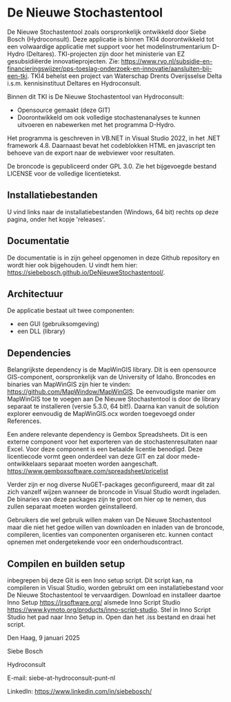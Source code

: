 # De Nieuwe Stochastentool
De Nieuwe Stochastentool zoals oorspronkelijk ontwikkeld door Siebe Bosch (Hydroconsult). Deze applicatie is binnen TKI4 doorontwikkeld tot een volwaardige applicatie met support voor het modelinstrumentarium D-Hydro (Deltares). TKI-projecten zijn door het ministerie van EZ gesubsidiëerde innovatieprojecten. 
Zie: https://www.rvo.nl/subsidie-en-financieringswijzer/pps-toeslag-onderzoek-en-innovatie/aansluiten-bij-een-tki.
TKI4 behelst een project van Waterschap Drents Overijsselse Delta i.s.m. kennisinstituut Deltares en Hydroconsult.

Binnen dit TKI is De Nieuwe Stochastentool van Hydroconsult:
- Opensource gemaakt (deze GIT)
- Doorontwikkeld om ook volledige stochastenanalyses te kunnen uitvoeren en nabewerken met het programma D-Hydro.

Het programma is geschreven in VB.NET in Visual Studio 2022, in het .NET framework 4.8.
Daarnaast bevat het codeblokken HTML en javascript ten behoeve van de export naar de webviewer voor resultaten.

De broncode is gepubliceerd onder GPL 3.0. Zie het bijgevoegde bestand LICENSE voor de volledige licentietekst.

## Installatiebestanden
U vind links naar de installatiebestanden (Windows, 64 bit) rechts op deze pagina, onder het kopje 'releases'.

## Documentatie
De documentatie is in zijn geheel opgenomen in deze Github repository en wordt hier ook bijgehouden. U vindt hem hier: https://siebebosch.github.io/DeNieuweStochastentool/.

## Architectuur
De applicatie bestaat uit twee componenten:
- een GUI (gebruiksomgeving)
- een DLL (library)

## Dependencies
Belangrijkste dependency is de MapWinGIS library. Dit is een opensource GIS-component, oorspronkelijk van de University of Idaho. 
Broncodes en binaries van MapWinGIS zijn hier te vinden: https://github.com/MapWindow/MapWinGIS. De eenvoudigste manier om MapWinGIS toe te voegen aan De Nieuwe Stochastentool is door de library separaat te installeren (versie 5.3.0, 64 bit!). Daarna kan vanuit de solution explorer eenvoudig de MapWinGIS.ocx worden toegevoegd onder References.

Een andere relevante dependency is Gembox Spreadsheets. Dit is een externe component voor het exporteren van de stochastenresultaten naar Excel. Voor deze component is een betaalde licentie benodigd. Deze licentiecode vormt geen onderdeel van deze GIT en zal door mede-ontwikkelaars separaat moeten worden aangeschaft. https://www.gemboxsoftware.com/spreadsheet/pricelist

Verder zijn er nog diverse NuGET-packages geconfigureerd, maar dit zal zich vanzelf wijzen wanneer de broncode in Visual Studio wordt ingeladen. De binaries van deze packages zijn te groot om hier op te nemen, dus zullen separaat moeten worden geïnstalleerd.

Gebruikers die wel gebruik willen maken van De Nieuwe Stochastentool maar die niet het gedoe willen van downloaden en inladen van de broncode, compileren, licenties van componenten organiseren etc. kunnen contact opnemen met ondergetekende voor een onderhoudscontract.

## Compilen en builden setup
inbegrepen bij deze Git is een Inno setup script. Dit script kan, na compileren in Visual Studio, worden gebruikt om een installatiebestand voor De Nieuwe Stochastentool te vervaardigen. Download en installeer daartoe Inno Setup https://jrsoftware.org/ alsmede Inno Script Studio https://www.kymoto.org/products/inno-script-studio. Stel in Inno Script Studio het pad naar Inno Setup in. Open dan het .iss bestand en draai het script.

Den Haag, 9 januari 2025

Siebe Bosch

Hydroconsult

E-mail: siebe-at-hydroconsult-punt-nl

LinkedIn: https://www.linkedin.com/in/siebebosch/

